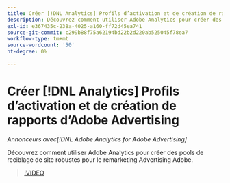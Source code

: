 ```yaml
---
title: Créer [!DNL Analytics] Profils d’activation et de création de rapports d’Adobe Advertising
description: Découvrez comment utiliser Adobe Analytics pour créer des pools de reciblage de site robustes pour le remarketing Advertising Adobe.
exl-id: e367435c-238a-4025-a160-ff72d45ea741
source-git-commit: c299b88f75a62194bd22b2d220ab525045f78ea7
workflow-type: tm+mt
source-wordcount: '50'
ht-degree: 0%

---
```


# Créer [!DNL Analytics] Profils d’activation et de création de rapports d’Adobe Advertising

*Annonceurs avec[!DNL Adobe Analytics for Adobe Advertising]*

Découvrez comment utiliser Adobe Analytics pour créer des pools de reciblage de site robustes pour le remarketing Advertising Adobe.

>[!VIDEO](https://video.tv.adobe.com/v/33503)
